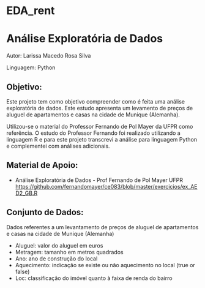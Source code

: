 # EDA_rent
# Análise Exploratória de Dados

Autor: Larissa Macedo Rosa Silva

Linguagem: Python 

## Objetivo:

Este projeto tem como objetivo compreender como é feita uma análise exploratória de dados. Este estudo apresenta um levamento de preços de aluguel de apartamentos e casas na cidade de Munique (Alemanha).

Utilizou-se o material do Professor Fernando de Pol Mayer da UFPR como referência. O estudo do Professor Fernando foi realizado utilizando a linguagem R e para este projeto transcrevi a análise para linguagem Python e complementei com análises adicionais.

## Material de Apoio:

- Análise Exploratória de Dados - Prof Fernando de Pol Mayer UFPR
https://github.com/fernandomayer/ce083/blob/master/exercicios/ex_AED2_GB.R

## Conjunto de Dados:

Dados referentes a um levantamento de preços de aluguel de apartamentos e casas na cidade de Munique (Alemanha)

- Aluguel: valor do aluguel em euros
- Metragem: tamanho em metros quadrados
- Ano: ano de construção do local
- Aquecimento: indicação se existe ou não aquecimento no local (true or false)
- Loc: classificação do imóvel quanto à faixa de renda do bairro
